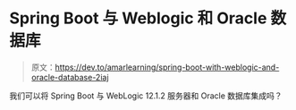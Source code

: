 # Spring Boot 与 Weblogic 和 Oracle 数据库

> 原文：<https://dev.to/amarlearning/spring-boot-with-weblogic-and-oracle-database-2iaj>

我们可以将 Spring Boot 与 WebLogic 12.1.2 服务器和 Oracle 数据库集成吗？